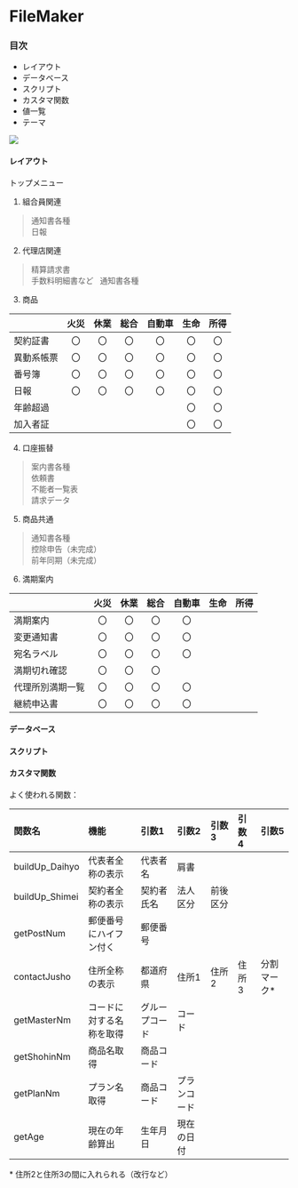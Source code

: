 # FileMaker

### 目次
- レイアウト
- データベース
- スクリプト
- カスタマ関数
- 値一覧
- テーマ

![](http://www.filemaker.com/jp/purchase/resellers/images/filemakerpro16advanced_icon.jpg)

#### レイアウト
トップメニュー  
1. 組合員関連
> 通知書各種  
> 日報
2. 代理店関連
> 精算請求書  
> 手数料明細書など  
> 通知書各種  
3. 商品  

|   | 火災 | 休業 | 総合 | 自動車 | 生命 | 所得 |
|:-------|:-------:|:-------:|:-------:|:-------:|:-------:|:-------:|
| 契約証書 | 〇 | 〇 | 〇 | 〇 | 〇 | 〇 |
| 異動系帳票 | 〇 | 〇 | 〇 | 〇 | 〇 | 〇 |
| 番号簿 | 〇 | 〇 | 〇 | 〇 | 〇 | 〇 |
| 日報 | 〇 | 〇 | 〇 | 〇 | 〇 | 〇 |
| 年齢超過 |   |   |   |   | 〇 | 〇 |
| 加入者証 |   |   |   |   | 〇 | 〇 |

4. 口座振替  
> 案内書各種  
> 依頼書  
> 不能者一覧表  
> 請求データ  
5. 商品共通  
> 通知書各種  
> 控除申告（未完成）  
> 前年同期（未完成）  
6. 満期案内  

|   | 火災 | 休業 | 総合 | 自動車 | 生命 | 所得 |
|:-------|:-------:|:-------:|:-------:|:-------:|:-------:|:-------:|
| 満期案内 | 〇 | 〇 | 〇 | 〇 |   |   |
| 変更通知書 | 〇 | 〇 | 〇 | 〇 |   |   |
| 宛名ラベル | 〇 | 〇 | 〇 | 〇 |   |   |
| 満期切れ確認 | 〇 | 〇 | 〇 |   |   |   |
| 代理所別満期一覧 | 〇 | 〇 | 〇 | 〇 |   |   |
| 継続申込書 | 〇 | 〇 | 〇 | 〇 |   |   |



#### データベース  

#### スクリプト  

#### カスタマ関数  
よく使われる関数：

| 関数名 | 機能 | 引数1 | 引数2 | 引数3 | 引数4 | 引数5 |
|:--------|:--------|:--------|:--------|:--------|:--------|:--------|
| buildUp_Daihyo | 代表者全称の表示 | 代表者名 | 肩書 |   |   |   |
| buildUp_Shimei | 契約者全称の表示 | 契約者氏名 | 法人区分 | 前後区分 |   |   |
| getPostNum | 郵便番号にハイフン付く | 郵便番号 |   |   |   |   |
| contactJusho | 住所全称の表示 | 都道府県 | 住所1 | 住所2 | 住所3 | 分割マーク\* |
| getMasterNm | コードに対する名称を取得 | グループコード | コード |   |   |   |
| getShohinNm | 商品名取得 | 商品コード |   |   |   |   |
| getPlanNm | プラン名取得 | 商品コード | プランコード |   |   |   |
| getAge | 現在の年齢算出 | 生年月日 | 現在の日付 |   |   |   | 

\* 住所2と住所3の間に入れられる（改行など）






